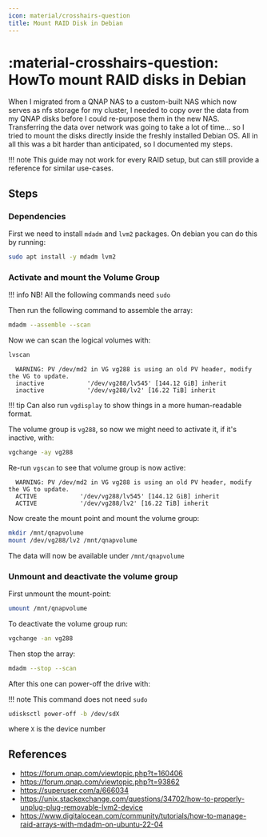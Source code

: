 ```yaml
---
icon: material/crosshairs-question
title: Mount RAID Disk in Debian
---
```


# :material-crosshairs-question: HowTo mount RAID disks in Debian

When I migrated from a QNAP NAS to a custom-built NAS which now serves as nfs storage for my cluster, I needed to copy over the data from my QNAP disks before I could re-purpose them in the new NAS. Transferring the data over network was going to take a lot of time... so I tried to mount the disks directly inside the freshly installed Debian OS. All in all this was a bit harder than anticipated, so I documented my steps.

!!! note
    This guide may not work for every RAID setup, but can still provide a reference for similar use-cases.

## Steps

### Dependencies 

First we need to install `mdadm` and `lvm2` packages. On debian you can do this by running:

```bash
sudo apt install -y mdadm lvm2
```

### Activate and mount the Volume Group

!!! info
    NB! All the following commands need `sudo`

Then run the following command to assemble the array:

```bash
mdadm --assemble --scan
```

Now we can scan the logical volumes with:

```bash
lvscan
```

```text
  WARNING: PV /dev/md2 in VG vg288 is using an old PV header, modify the VG to update.
  inactive            '/dev/vg288/lv545' [144.12 GiB] inherit
  inactive            '/dev/vg288/lv2' [16.22 TiB] inherit
```

!!! tip
    Can also run `vgdisplay` to show things in a more human-readable format.

The volume group is `vg288`, so now we might need to activate it, if it's inactive, with:

```bash
vgchange -ay vg288
```

Re-run `vgscan` to see that volume group is now active:

```text
  WARNING: PV /dev/md2 in VG vg288 is using an old PV header, modify the VG to update.
  ACTIVE            '/dev/vg288/lv545' [144.12 GiB] inherit
  ACTIVE            '/dev/vg288/lv2' [16.22 TiB] inherit
```

Now create the mount point and mount the volume group:

```bash
mkdir /mnt/qnapvolume
mount /dev/vg288/lv2 /mnt/qnapvolume
```

The data will now be available under `/mnt/qnapvolume`

### Unmount and deactivate the volume group

First unmount the mount-point:

```bash
umount /mnt/qnapvolume
```

To deactivate the volume group run:

```bash
vgchange -an vg288
```

Then stop the array:

```bash
mdadm --stop --scan
```

After this one can power-off the drive with:

!!! note
    This command does not need `sudo`

```bash
udisksctl power-off -b /dev/sdX
```

where `X` is the device number

## References

- https://forum.qnap.com/viewtopic.php?t=160406
- https://forum.qnap.com/viewtopic.php?t=93862
- https://superuser.com/a/666034
- https://unix.stackexchange.com/questions/34702/how-to-properly-unplug-plug-removable-lvm2-device
- https://www.digitalocean.com/community/tutorials/how-to-manage-raid-arrays-with-mdadm-on-ubuntu-22-04
